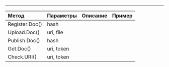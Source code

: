 
---

|  **Метод** | **Параметры** | **Описание** | **Пример** |
| :--- | :--- | :--- |:--- |
|  Register.Doc()  |  hash |  |   | 
|  Upload.Doc()| uri, file |  | 
|  Publish.Doc()  |  hash |  |   | 
|  Get.Doc()| uri, token |  | 
|  Check.URI()| uri, token |  | 
